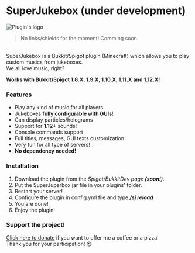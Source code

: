 # SuperJukebox (under development)
![Plugin's logo](https://i.imgur.com/bZC1wDi.png)

> No links/shields for the moment! Comming soon.

\
SuperJukebox is a Bukkit/Spigot plugin (Minecraft) which allows you to play custom musics from jukeboxes.  
We all love music, right?

**Works with Bukkit/Spigot 1.8.X, 1.9.X, 1.10.X, 1.11.X and 1.12.X!**


### Features

 - Play any kind of music for all players
 - Jukeboxes **fully configurable with GUIs**!
 - Can display particles/holograms
 - Support for **1.12+** sounds!
 - Console commands support
 - Full titles, messages, GUI texts customization
 - Very fun for all type of servers!
 - **No dependency needed!**

### Installation

 1. Download the plugin from the *Spigot/BukkitDev page __(soon!)__*.
 2. Put the SuperJuperbox.jar file in your plugins' folder.
 3. Restart your server!
 4. Configure the plugin in config.yml file and type ***/sj reload***
 5. You are done!
 6. Enjoy the plugin!


 ### Support the project!
 
[Click here to donate](https://www.tipeeestream.com/utarwyn/donation) if you want to offer me a coffee or a pizza! \
Thank you for your participation! :heart_eyes: